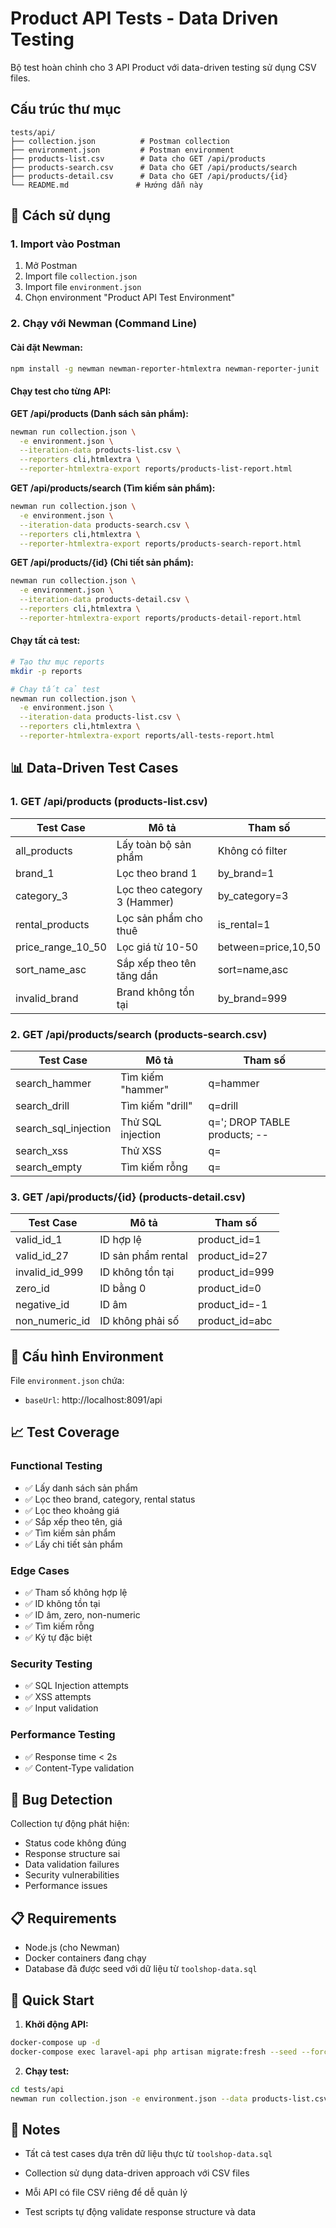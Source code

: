 # Product API Tests - Data Driven Testing

Bộ test hoàn chỉnh cho 3 API Product với data-driven testing sử dụng CSV files.

## Cấu trúc thư mục

```
tests/api/
├── collection.json          # Postman collection
├── environment.json         # Postman environment
├── products-list.csv        # Data cho GET /api/products
├── products-search.csv      # Data cho GET /api/products/search  
├── products-detail.csv      # Data cho GET /api/products/{id}
└── README.md               # Hướng dẫn này
```

## 🚀 Cách sử dụng

### 1. Import vào Postman

1. Mở Postman
2. Import file `collection.json`
3. Import file `environment.json`
4. Chọn environment "Product API Test Environment"

### 2. Chạy với Newman (Command Line)

#### Cài đặt Newman:
```bash
npm install -g newman newman-reporter-htmlextra newman-reporter-junit
```

#### Chạy test cho từng API:

**GET /api/products (Danh sách sản phẩm):**
```bash
newman run collection.json \
  -e environment.json \
  --iteration-data products-list.csv \
  --reporters cli,htmlextra \
  --reporter-htmlextra-export reports/products-list-report.html
```

**GET /api/products/search (Tìm kiếm sản phẩm):**
```bash
newman run collection.json \
  -e environment.json \
  --iteration-data products-search.csv \
  --reporters cli,htmlextra \
  --reporter-htmlextra-export reports/products-search-report.html
```

**GET /api/products/{id} (Chi tiết sản phẩm):**
```bash
newman run collection.json \
  -e environment.json \
  --iteration-data products-detail.csv \
  --reporters cli,htmlextra \
  --reporter-htmlextra-export reports/products-detail-report.html
```

#### Chạy tất cả test:
```bash
# Tạo thư mục reports
mkdir -p reports

# Chạy tất cả test
newman run collection.json \
  -e environment.json \
  --iteration-data products-list.csv \
  --reporters cli,htmlextra \
  --reporter-htmlextra-export reports/all-tests-report.html
```

## 📊 Data-Driven Test Cases

### 1. GET /api/products (products-list.csv)

| Test Case | Mô tả | Tham số |
|-----------|-------|---------|
| all_products | Lấy toàn bộ sản phẩm | Không có filter |
| brand_1 | Lọc theo brand 1 | by_brand=1 |
| category_3 | Lọc theo category 3 (Hammer) | by_category=3 |
| rental_products | Lọc sản phẩm cho thuê | is_rental=1 |
| price_range_10_50 | Lọc giá từ 10-50 | between=price,10,50 |
| sort_name_asc | Sắp xếp theo tên tăng dần | sort=name,asc |
| invalid_brand | Brand không tồn tại | by_brand=999 |

### 2. GET /api/products/search (products-search.csv)

| Test Case | Mô tả | Tham số |
|-----------|-------|---------|
| search_hammer | Tìm kiếm "hammer" | q=hammer |
| search_drill | Tìm kiếm "drill" | q=drill |
| search_sql_injection | Thử SQL injection | q='; DROP TABLE products; -- |
| search_xss | Thử XSS | q=<script>alert('xss')</script> |
| search_empty | Tìm kiếm rỗng | q= |

### 3. GET /api/products/{id} (products-detail.csv)

| Test Case | Mô tả | Tham số |
|-----------|-------|---------|
| valid_id_1 | ID hợp lệ | product_id=1 |
| valid_id_27 | ID sản phẩm rental | product_id=27 |
| invalid_id_999 | ID không tồn tại | product_id=999 |
| zero_id | ID bằng 0 | product_id=0 |
| negative_id | ID âm | product_id=-1 |
| non_numeric_id | ID không phải số | product_id=abc |

## 🔧 Cấu hình Environment

File `environment.json` chứa:
- `baseUrl`: http://localhost:8091/api

## 📈 Test Coverage

### Functional Testing
- ✅ Lấy danh sách sản phẩm
- ✅ Lọc theo brand, category, rental status
- ✅ Lọc theo khoảng giá
- ✅ Sắp xếp theo tên, giá
- ✅ Tìm kiếm sản phẩm
- ✅ Lấy chi tiết sản phẩm

### Edge Cases
- ✅ Tham số không hợp lệ
- ✅ ID không tồn tại
- ✅ ID âm, zero, non-numeric
- ✅ Tìm kiếm rỗng
- ✅ Ký tự đặc biệt

### Security Testing
- ✅ SQL Injection attempts
- ✅ XSS attempts
- ✅ Input validation

### Performance Testing
- ✅ Response time < 2s
- ✅ Content-Type validation

## 🐛 Bug Detection

Collection tự động phát hiện:
- Status code không đúng
- Response structure sai
- Data validation failures
- Security vulnerabilities
- Performance issues

## 📋 Requirements

- Node.js (cho Newman)
- Docker containers đang chạy
- Database đã được seed với dữ liệu từ `toolshop-data.sql`

## 🚀 Quick Start

1. **Khởi động API:**
```bash
docker-compose up -d
docker-compose exec laravel-api php artisan migrate:fresh --seed --force
```

2. **Chạy test:**
```bash
cd tests/api
newman run collection.json -e environment.json --data products-list.csv
```

## 📝 Notes

- Tất cả test cases dựa trên dữ liệu thực từ `toolshop-data.sql`
- Collection sử dụng data-driven approach với CSV files
- Mỗi API có file CSV riêng để dễ quản lý

- Test scripts tự động validate response structure và data 
